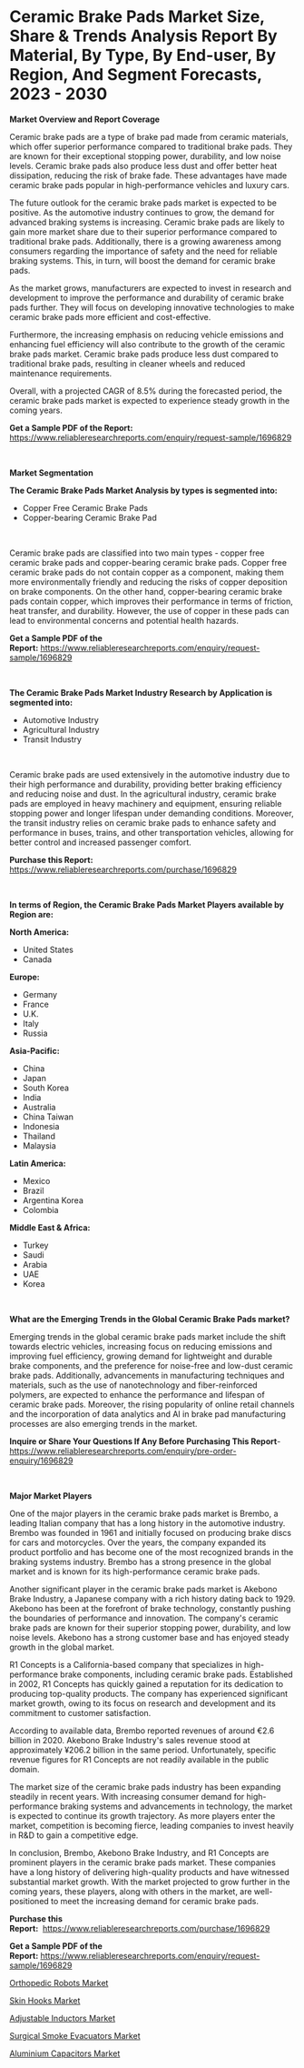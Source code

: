 <p><h1>Ceramic Brake Pads Market Size, Share & Trends Analysis Report By Material, By Type, By End-user, By Region, And Segment Forecasts, 2023 - 2030</h1></p><p><strong>Market Overview and Report Coverage</strong></p>
<p><p>Ceramic brake pads are a type of brake pad made from ceramic materials, which offer superior performance compared to traditional brake pads. They are known for their exceptional stopping power, durability, and low noise levels. Ceramic brake pads also produce less dust and offer better heat dissipation, reducing the risk of brake fade. These advantages have made ceramic brake pads popular in high-performance vehicles and luxury cars.</p><p>The future outlook for the ceramic brake pads market is expected to be positive. As the automotive industry continues to grow, the demand for advanced braking systems is increasing. Ceramic brake pads are likely to gain more market share due to their superior performance compared to traditional brake pads. Additionally, there is a growing awareness among consumers regarding the importance of safety and the need for reliable braking systems. This, in turn, will boost the demand for ceramic brake pads.</p><p>As the market grows, manufacturers are expected to invest in research and development to improve the performance and durability of ceramic brake pads further. They will focus on developing innovative technologies to make ceramic brake pads more efficient and cost-effective.</p><p>Furthermore, the increasing emphasis on reducing vehicle emissions and enhancing fuel efficiency will also contribute to the growth of the ceramic brake pads market. Ceramic brake pads produce less dust compared to traditional brake pads, resulting in cleaner wheels and reduced maintenance requirements.</p><p>Overall, with a projected CAGR of 8.5% during the forecasted period, the ceramic brake pads market is expected to experience steady growth in the coming years.</p></p>
<p><strong>Get a Sample PDF of the Report:</strong> <a href="https://www.reliableresearchreports.com/enquiry/request-sample/1696829">https://www.reliableresearchreports.com/enquiry/request-sample/1696829</a></p>
<p>&nbsp;</p>
<p><strong>Market Segmentation</strong></p>
<p><strong>The Ceramic Brake Pads Market Analysis by types is segmented into:</strong></p>
<p><ul><li>Copper Free Ceramic Brake Pads</li><li>Copper-bearing Ceramic Brake Pad</li></ul></p>
<p>&nbsp;</p>
<p><p>Ceramic brake pads are classified into two main types - copper free ceramic brake pads and copper-bearing ceramic brake pads. Copper free ceramic brake pads do not contain copper as a component, making them more environmentally friendly and reducing the risks of copper deposition on brake components. On the other hand, copper-bearing ceramic brake pads contain copper, which improves their performance in terms of friction, heat transfer, and durability. However, the use of copper in these pads can lead to environmental concerns and potential health hazards.</p></p>
<p><strong>Get a Sample PDF of the Report:</strong>&nbsp;<a href="https://www.reliableresearchreports.com/enquiry/request-sample/1696829">https://www.reliableresearchreports.com/enquiry/request-sample/1696829</a></p>
<p>&nbsp;</p>
<p><strong>The Ceramic Brake Pads Market Industry Research by Application is segmented into:</strong></p>
<p><ul><li>Automotive Industry</li><li>Agricultural Industry</li><li>Transit Industry</li></ul></p>
<p>&nbsp;</p>
<p><p>Ceramic brake pads are used extensively in the automotive industry due to their high performance and durability, providing better braking efficiency and reducing noise and dust. In the agricultural industry, ceramic brake pads are employed in heavy machinery and equipment, ensuring reliable stopping power and longer lifespan under demanding conditions. Moreover, the transit industry relies on ceramic brake pads to enhance safety and performance in buses, trains, and other transportation vehicles, allowing for better control and increased passenger comfort.</p></p>
<p><strong>Purchase this Report:</strong>&nbsp; <a href="https://www.reliableresearchreports.com/purchase/1696829">https://www.reliableresearchreports.com/purchase/1696829</a></p>
<p>&nbsp;</p>
<p><strong>In terms of Region, the Ceramic Brake Pads Market Players available by Region are:</strong></p>
<p>
    <p> <strong> North America: </strong>
        <ul>
            <li>United States</li>
            <li>Canada</li>
        </ul>
        </p> 
    <p> <strong> Europe: </strong>
        <ul>
            <li>Germany</li>
            <li>France</li>
            <li>U.K.</li>
            <li>Italy</li>
            <li>Russia</li>
        </ul>
        </p> 
    <p> <strong> Asia-Pacific: </strong>
        <ul>
            <li>China</li>
            <li>Japan</li>
            <li>South Korea</li>
            <li>India</li>
            <li>Australia</li>
            <li>China Taiwan</li>
            <li>Indonesia</li>
            <li>Thailand</li>
            <li>Malaysia</li>
        </ul>
        </p> 
    <p> <strong> Latin America: </strong>
        <ul>
            <li>Mexico</li>
            <li>Brazil</li>
            <li>Argentina Korea</li>
            <li>Colombia</li>
        </ul>
        </p> 
    <p> <strong> Middle East & Africa: </strong>
        <ul>
            <li>Turkey</li>
            <li>Saudi</li>
            <li>Arabia</li>
            <li>UAE</li>
            <li>Korea</li>
        </ul>
    </p>
    </p>
<p>&nbsp;</p>
<p><strong>What are the Emerging Trends in the Global Ceramic Brake Pads market?</strong></p>
<p><p>Emerging trends in the global ceramic brake pads market include the shift towards electric vehicles, increasing focus on reducing emissions and improving fuel efficiency, growing demand for lightweight and durable brake components, and the preference for noise-free and low-dust ceramic brake pads. Additionally, advancements in manufacturing techniques and materials, such as the use of nanotechnology and fiber-reinforced polymers, are expected to enhance the performance and lifespan of ceramic brake pads. Moreover, the rising popularity of online retail channels and the incorporation of data analytics and AI in brake pad manufacturing processes are also emerging trends in the market.</p></p>
<p><strong>Inquire or Share Your Questions If Any Before Purchasing This Report</strong>- <a href="https://www.reliableresearchreports.com/enquiry/pre-order-enquiry/1696829">https://www.reliableresearchreports.com/enquiry/pre-order-enquiry/1696829</a></p>
<p>&nbsp;</p>
<p><strong>Major Market Players</strong></p>
<p><p>One of the major players in the ceramic brake pads market is Brembo, a leading Italian company that has a long history in the automotive industry. Brembo was founded in 1961 and initially focused on producing brake discs for cars and motorcycles. Over the years, the company expanded its product portfolio and has become one of the most recognized brands in the braking systems industry. Brembo has a strong presence in the global market and is known for its high-performance ceramic brake pads.</p><p>Another significant player in the ceramic brake pads market is Akebono Brake Industry, a Japanese company with a rich history dating back to 1929. Akebono has been at the forefront of brake technology, constantly pushing the boundaries of performance and innovation. The company's ceramic brake pads are known for their superior stopping power, durability, and low noise levels. Akebono has a strong customer base and has enjoyed steady growth in the global market.</p><p>R1 Concepts is a California-based company that specializes in high-performance brake components, including ceramic brake pads. Established in 2002, R1 Concepts has quickly gained a reputation for its dedication to producing top-quality products. The company has experienced significant market growth, owing to its focus on research and development and its commitment to customer satisfaction.</p><p>According to available data, Brembo reported revenues of around €2.6 billion in 2020. Akebono Brake Industry's sales revenue stood at approximately ¥206.2 billion in the same period. Unfortunately, specific revenue figures for R1 Concepts are not readily available in the public domain.</p><p>The market size of the ceramic brake pads industry has been expanding steadily in recent years. With increasing consumer demand for high-performance braking systems and advancements in technology, the market is expected to continue its growth trajectory. As more players enter the market, competition is becoming fierce, leading companies to invest heavily in R&D to gain a competitive edge.</p><p>In conclusion, Brembo, Akebono Brake Industry, and R1 Concepts are prominent players in the ceramic brake pads market. These companies have a long history of delivering high-quality products and have witnessed substantial market growth. With the market projected to grow further in the coming years, these players, along with others in the market, are well-positioned to meet the increasing demand for ceramic brake pads.</p></p>
<p><strong>Purchase this Report:</strong>&nbsp;&nbsp;<a href="https://www.reliableresearchreports.com/purchase/1696829">https://www.reliableresearchreports.com/purchase/1696829</a></p>
<p></p>
<p><strong>Get a Sample PDF of the Report:</strong>&nbsp;<a href="https://www.reliableresearchreports.com/enquiry/request-sample/1696829">https://www.reliableresearchreports.com/enquiry/request-sample/1696829</a></p>
<p><p><a href="https://www.linkedin.com/pulse/orthopedic-robots-market-share-amp-new-trends-analysis-cni1e/">Orthopedic Robots Market</a></p><p><a href="https://www.linkedin.com/pulse/skin-hooks-market-size-share-amp-trends-analysis-report-yb5cc/">Skin Hooks Market</a></p><p><a href="https://medium.com/@enostillman2023/adjustable-inductors-nbsp-market-focuses-on-market-share-size-and-projected-forecast-till-2030-0193a9bd7cb3">Adjustable Inductors Market</a></p><p><a href="https://www.linkedin.com/pulse/decoding-surgical-smoke-evacuators-market-deep-dive-foy8e/">Surgical Smoke Evacuators Market</a></p><p><a href="https://medium.com/@kaelapaucek/aluminium-capacitors-market-share-evolution-and-market-growth-trends-2023-2030-2bd221069a81">Aluminium Capacitors Market</a></p></p>